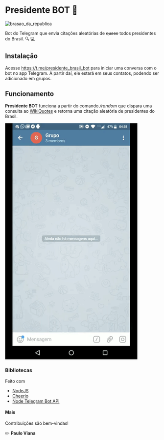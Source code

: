 
# Presidente BOT :speech_balloon:
![brasao_da_republica](assets/presidencia.ico)

Bot do Telegram que envia citações aleatórias de ~~quase~~ todos presidentes do Brasil. :mag: :computer:

## Instalação
Acesse https://t.me/presidente_brasil_bot para iniciar uma conversa com o bot no app Telegram. A partir daí, ele estará em seus contatos, podendo ser adicionado em grupos.

## Funcionamento
**Presidente BOT** funciona a partir do comando */random* que dispara uma consulta ao [WikiQuotes](https://pt.wikiquote.org/wiki/P%C3%A1gina_principal) e retorna uma citação aleatória de presidentes do Brasil.

![Alt Text](assets/chat.gif)

### Bibliotecas
Feito com
- [NodeJS](https://nodejs.org/en/)
- [Cheerio](https://github.com/cheeriojs/cheerio) 
- [Node Telegram Bot API](https://github.com/yagop/node-telegram-bot-api)

#### Mais
Contribuições são bem-vindas!

:pencil2: **Paulo Viana**
